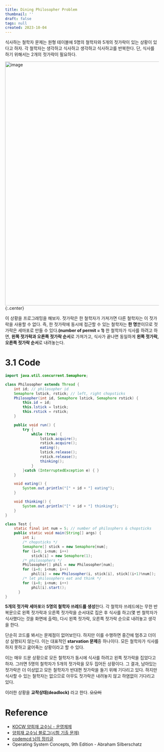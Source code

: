 ```yaml
---
title: Dining Philosopher Problem
thumbnail: ''
draft: false
tags: null
created: 2023-10-04
---
```


식사하는 철학자 문제는 원형 테이블에 5명의 철학자와 5개의 젓가락이 있는 상황이 있다고 하자. 각 철학자는 생각하고 식사하고 생각하고 식사하고를 반복한다. 단, 식사를 하기 위해서는 2개의 젓가락이 필요하다.

<img width="800" alt="image" src="https://user-images.githubusercontent.com/37871541/78470305-5b923e80-7763-11ea-9e84-3da8a934774c.png">{:.center}

이 상황을 프로그래밍을 해보자. 젓가락은 한 철학자가 가져가면 다른 철학자는 이 젓가락을 사용할 수 없다. 즉, 한 젓가락에 동시에 접근할 수 있는 철학자는 **한 명**뿐이므로 젓가락은 세마포로 만들 수 있다.**(number of permit = 1)** 한 철학자가 식사를 하려고 하면, **왼쪽 젓가락과 오른쪽 젓가락 순서**로 가져가고, 식사가 끝나면 동일하게 **왼쪽 젓가락, 오른쪽 젓가락 순서**로 내려놓는다.

# 3.1 Code

````java
import java.util.concurrent.Semaphore;

class Philosopher extends Thread {
	int id; // philosopher id
	Semaphore lstick, rstick; // left, right chopsticks
	Philosopher(int id, Semaphore lstick, Semaphore rstick) {
		this.id = id;
		this.lstick = lstick;
		this.rstick = rstick;
	}

	public void run() {
		try {
			while (true) {
				lstick.acquire();
				rstick.acquire();
				eating();
				lstick.release();
				rstick.release();
				thinking();
			}
		}catch (InterruptedException e) { }
	}

	void eating() {
		System.out.println("[" + id + "] eating");
	}

	void thinking() {
		System.out.println("[" + id + "] thinking");
	}
}

class Test {
	static final int num = 5; // number of philosphers & chopsticks
	public static void main(String[] args) {
        int i;
        /* chopsticks */
        Semaphore[] stick = new Semaphore[num];
        for (i=0; i<num; i++)
            stick[i] = new Semaphore(1);
        /* philosophers */
        Philosopher[] phil = new Philosopher[num];
        for (i=0; i<num; i++)
            phil[i] = new Philosopher(i, stick[i], stick[(i+1)%num]);
        /* let philosophers eat and think */
        for (i=0; i<num; i++)
            phil[i].start();
      }
}
````

**5개의 젓가락 세마포**와 **5명의 철학자 쓰레드를 생성**한다. 각 철학자 쓰레드에는 무한 반복문으로 왼쪽 젓가락과 오른쪽 젓가락을 순서대로 집은 후 식사를 하고(몇 번 철학자가 식사했다는 것을 화면에 출력), 다시 왼쪽 젓가락, 오른쪽 젓가락 순으로 내려놓고 생각을 한다.

단순히 코드를 봐서는 문제점이 없어보인다. 하지만 이를 수행하면 중간에 멈추고 더이상 실행되지 않는다.
이는 대표적인 **starvation 문제**중 하나이다. 모든 철학자가 식사를 하지 못하고 굶어죽는 상황이라고 할 수 있다.

이는 매우 드문 상황으로 모든 철학자가 동시에 식사를 하려고 왼쪽 젓가락을 집었다고 하자. 그러면 5명의 철학자가 5개의 젓가락을 모두 집어든 상황이다. 그 결과, 남아있는 젓가락은 더 이상없고 모든 철학자가 반대편 젓가락을 들기 위해 기다리고 있다. 하지만 식사할 수 있는 철학자는 없으므로 아무도 젓가락은 내려놓지 않고 하염없이 기다리고 있다.

이러한 상황을 **교착상태(deadlock)** 라고 한다. ~~오오미~~

# Reference

* [KOCW 양희재 교수님 - 운영체제](http://www.kocw.net/home/search/kemView.do?kemId=978503)
* [양희재 교수님 블로그(시험 기출 문제)](https://m.blog.naver.com/PostList.nhn?blogId=hjyang0&categoryNo=13)
* [codemcd 님의 정리글](https://velog.io/@codemcd/)
* Operating System Concepts, 9th Edition - Abraham Silberschatz
